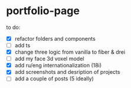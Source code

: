 # portfolio-page



to do:
- [x] refactor folders and components
- [ ] add ts
- [x] change three logic from vanilla to fiber & drei 
- [ ] add  my face 3d voxel model
 - [x] add ru/eng internationalization (18i)  
 - [x]  add  screenshots and desription of projects
 - [ ] add a couple of posts (5 ideally)
